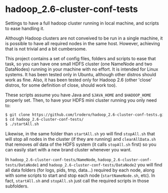 # hadoop_2.6-cluster-conf-tests
Settings to have a full hadoop cluster running in local machine, and scripts to ease handling it.

Although Hadoop clusters are not conveived to be run in a single machine, it is possible to have all required nodes in the same host. However, achieving that is not trivial and a bit cumbersome.

This project contains a set of config files, folders and scripts to ease that task, so you can have one small HDFS cluster (one NameNode and two DataNodes) running in your machine with no effort. It is intended for Linux systems. It has been tested only in Ubuntu, although other distros should work as fine. Also, it has been tested only for Hadoop 2.6 (other 'close' distros, for some definition of close, should work too).

These scripts assume you have Java and  `$JAVA_HOME` and `$HADOOP_HOME` properly set. Then, to have your HDFS mini cluster running you only need to:

```bash
$ git clone https://github.com/lrodero/hadoop_2.6-cluster-conf-tests.git
$ cd hadoop_2.6-cluster-conf-tests/
$ ./startAll.sh
```

Likewise, in the same folder than `startAll.sh` yo will find `stopAll.sh` that will stop all nodes in the cluster (if they are running) and `clearAllData.sh` that removes _all_ data of the HDFS system (it calls `stopAll.sh` first) so you can easily start with a new brand cluster whenever you want.

In `hadoop_2.6-cluster-conf-tests/NameNode`, `hadoop_2.6-cluster-conf-tests/DataNode1` and `hadoop_2.6-cluster-conf-tests/DataNode2` you will find all data folders (for logs, pids, tmp, data...) required by each node, along with some scripts to start and stop each node (`startNameNode.sh`, etc). In fact, `startAll.sh` and `stopAll.sh` just call the required scripts in those subfolders.
